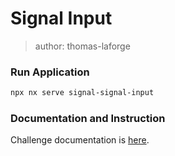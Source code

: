 # Signal Input

> author: thomas-laforge

### Run Application

```bash
npx nx serve signal-signal-input
```

### Documentation and Instruction

Challenge documentation is [here](https://angular-challenges.vercel.app/challenges/angular/43-signal-input/).
